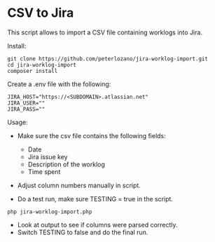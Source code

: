 # CSV to Jira

This script allows to import a CSV file containing worklogs into Jira.

Install:

```
git clone https://github.com/peterlozano/jira-worklog-import.git
cd jira-worklog-import
composer install
```

Create a .env file with the following:

```
JIRA_HOST="https://<SUBDOMAIN>.atlassian.net"
JIRA_USER=""
JIRA_PASS=""
```

Usage:

* Make sure the csv file contains the following fields:
  * Date
  * Jira issue key
  * Description of the worklog
  * Time spent
  
* Adjust column numbers manually in script.

* Do a test run, make sure TESTING = true in the script.
```
php jira-worklog-import.php
```

* Look at output to see if columns were parsed correctly.
* Switch TESTING to false and do the final run.